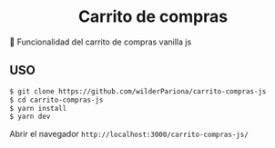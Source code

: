 <h1 align="center">Carrito de compras </h1>
<p>🔶 Funcionalidad del carrito de compras vanilla js</p>

## USO

```sh
$ git clone https://github.com/wilderPariona/carrito-compras-js
$ cd carrito-compras-js
$ yarn install
$ yarn dev
```
Abrir el navegador `http://localhost:3000/carrito-compras-js/`